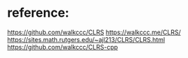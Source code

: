 # reference:  
https://github.com/walkccc/CLRS
https://walkccc.me/CLRS/
https://sites.math.rutgers.edu/~ajl213/CLRS/CLRS.html
https://github.com/walkccc/CLRS-cpp   
